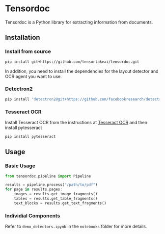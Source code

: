 # Tensordoc

Tensordoc is a Python library for extracting information from documents. 

## Installation

### Install from source

```bash
pip install git+https://github.com/tensorlakeai/tensordoc.git
```

In addition, you need to install the dependencies for the layout detector and OCR agent you want to use.

### Detectron2

```bash
pip install "detectron2@git+https://github.com/facebookresearch/detectron2.git@v0.5#egg=detectron2"
```

### Tesseract OCR

Install Tesseract OCR from the instructions at [Tesseract OCR](https://tesseract-ocr.github.io/tessdoc/Installation.html) and then install pytesseract
```bash
pip install pytesseract
```

## Usage


### Basic Usage

```python
from tensordoc.pipeline import Pipeline

results = pipeline.process("/path/to/pdf")
for page in results.pages:
    images = results.get_image_fragments()
    tables = results.get_table_fragments()
    text_blocks = results.get_text_fragments()
```

### Individial Components

Refer to ```demo_detectors.ipynb``` in the ```notebooks``` folder for more details.
